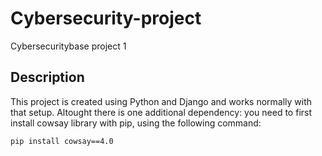 # Cybersecurity-project
Cybersecuritybase project 1
## Description

This project is created using Python and Django and works normally with that setup. Altought there is one additional dependency: you need to first install cowsay library with pip, using the following command:
```bash
pip install cowsay==4.0
```

